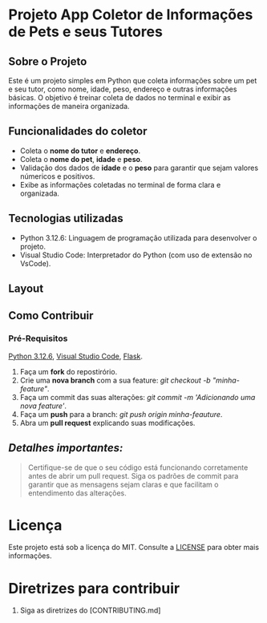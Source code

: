 # Projeto App Coletor de Informações de Pets e seus Tutores

## Sobre o Projeto 
Este é um projeto simples em Python que coleta informações sobre um pet e seu tutor, como nome, idade, peso, endereço e outras informações básicas.
O objetivo é treinar coleta de dados no terminal e exibir as informações de maneira organizada.

## Funcionalidades do coletor
- Coleta o **nome do tutor** e **endereço**.
- Coleta o **nome do pet**, **idade** e **peso**.
- Validação dos dados de **idade** e o **peso** para garantir que sejam valores númericos e positivos.
- Exibe as informações coletadas no terminal de forma clara e organizada.

## Tecnologias utilizadas
- Python 3.12.6: Linguagem de programação utilizada para desenvolver o projeto.
- Visual Studio Code: Interpretador do Python (com  uso de extensão no VsCode).


## Layout




## Como Contribuir

### Pré-Requisitos

[Python 3.12.6](https://www.python.org/downloads/),
[Visual Studio Code](https://code.visualstudio.com/Download),
[Flask](https://flask.palletsprojects.com/en/3.0.x/).


1. Faça um **fork** do repostirório.
2. Crie uma **nova branch** com a sua feature: *git checkout -b "minha-feature"*.
3. Faça um commit das suas alterações: *git commit -m 'Adicionando uma nova feature'*.
4. Faça um **push** para a branch: *git push origin minha-feauture*.
5. Abra um **pull request** explicando suas modificações.

  ## **_Detalhes importantes:_**
  >Certifique-se de que o seu código está funcionando corretamente antes de abrir um pull request.
  >Siga os padrões de commit para garantir que as mensagens sejam claras e que facilitam o entendimento das alterações.
   
   # Licença
   Este projeto está sob a licença do MIT. Consulte a [LICENSE](https://github.com/michelle-sstudart/Projeto-Versionamento-Ada/blob/main/LICENSE) para obter mais informações.
  
  # Diretrizes para contribuir
  1. Siga as diretrizes do [CONTRIBUTING.md]